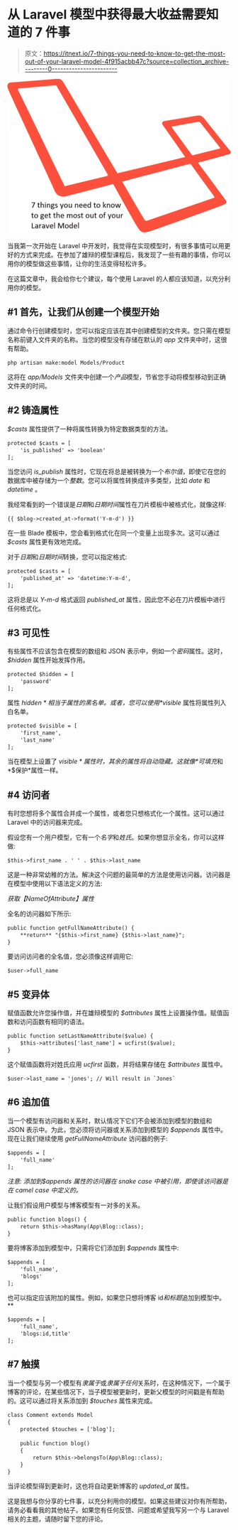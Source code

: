 # 从 Laravel 模型中获得最大收益需要知道的 7 件事

> 原文：<https://itnext.io/7-things-you-need-to-know-to-get-the-most-out-of-your-laravel-model-4f915acbb47c?source=collection_archive---------0----------------------->

![](img/a1458191bf20c8d3acc13c8efb584d13.png)

当我第一次开始在 Laravel 中开发时，我觉得在实现模型时，有很多事情可以用更好的方式来完成。在参加了雄辩的模型课程后，我发现了一些有趣的事情，你可以用你的模型做这些事情，让你的生活变得轻松许多。

在这篇文章中，我会给你七个建议，每个使用 Laravel 的人都应该知道，以充分利用你的模型。

## #1 首先，让我们从创建一个模型开始

通过命令行创建模型时，您可以指定应该在其中创建模型的文件夹。您只需在模型名称前键入文件夹的名称。当您的模型没有存储在默认的 *app* 文件夹中时，这很有帮助。

```
php artisan make:model Models/Product
```

这将在 *app/Models* 文件夹中创建一个*产品*模型，节省您手动将模型移动到正确文件夹的时间。

## #2 铸造属性

*$casts* 属性提供了一种将属性转换为特定数据类型的方法。

```
protected $casts = [
    'is_published' => 'boolean'
];
```

当您访问 *is_publish* 属性时，它现在将总是被转换为一个*布尔值*，即使它在您的数据库中被存储为一个*整数*。您可以将属性转换成许多类型，比如 *date* 和 *datetime* 。

我经常看到的一个错误是*日期*和*日期时间*属性在刀片模板中被格式化，就像这样:

```
{{ $blog->created_at->format('Y-m-d') }}
```

在一些 Blade 模板中，您会看到格式化在同一个变量上出现多次。这可以通过 *$casts* 属性更有效地完成。

对于*日期*和*日期时间*转换，您可以指定格式:

```
protected $casts = [
    'published_at' => 'datetime:Y-m-d',
];
```

这将总是以 *Y-m-d* 格式返回 *published_at* 属性，因此您不必在刀片模板中进行任何格式化。

## #3 可见性

有些属性不应该包含在模型的数组和 JSON 表示中，例如一个*密码*属性。这时， *$hidden* 属性开始发挥作用。

```
protected $hidden = [
    'password'
];
```

属性 *$hidden* 相当于属性的黑名单。或者，您可以使用 *$visible* 属性将属性列入白名单。

```
protected $visible = [
    'first_name',
    'last_name'
];
```

当在模型上设置了 *$visible* 属性时，其余的属性将自动隐藏。这就像*$可填充*和*$保护*属性一样。

## #4 访问者

有时您想将多个属性合并成一个属性，或者您只想格式化一个属性。这可以通过 Laravel 中的访问器来完成。

假设您有一个用户模型，它有一个*名字*和*姓氏*。如果你想显示全名，你可以这样做:

```
$this->first_name . ' ' . $this->last_name
```

这是一种非常幼稚的方法。解决这个问题的最简单的方法是使用访问器。访问器是在模型中使用以下语法定义的方法:

*获取【NameOfAttribute】属性*

全名的访问器如下所示:

```
public function getFullNameAttribute() {
    **return** "{$this->first_name} {$this->last_name}";
}
```

要访问访问者的全名值，您必须像这样调用它:

```
$user->full_name
```

## #5 变异体

赋值函数允许您操作值，并在雄辩模型的 *$attributes* 属性上设置操作值。赋值函数和访问函数有相同的语法。

```
public function setLastNameAttribute($value) {
    $this->attributes['last_name'] = ucfirst($value);
}
```

这个赋值函数将对姓氏应用 *ucfirst* 函数，并将结果存储在 *$attributes* 属性中。

```
$user->last_name = 'jones'; // Will result in `Jones`
```

## #6 追加值

当一个模型有访问器和关系时，默认情况下它们不会被添加到模型的数组和 JSON 表示中。为此，您必须将访问器或关系添加到模型的 *$appends* 属性中。现在让我们继续使用 *getFullNameAttribute* 访问器的例子:

```
$appends = [
    'full_name'
];
```

*注意:
添加到$appends 属性的访问器在 snake case 中被引用，即使该访问器是在 camel case 中定义的。*

让我们假设用户模型与博客模型有一对多的关系。

```
public function blogs() {
    return $this->hasMany(App\Blog::class);
}
```

要将博客添加到模型中，只需将它们添加到 *$appends* 属性中:

```
$appends = [
    'full_name',
    'blogs'
];
```

也可以指定应该附加的属性。例如，如果您只想将博客 id*和标题*追加到模型中。**

```
$appends = [
    'full_name',
    'blogs:id,title'
];
```

## #7 触摸

当一个模型与另一个模型有*隶属于*或*隶属于任何*关系时，在这种情况下，一个属于博客的评论，在某些情况下，当子模型被更新时，更新父模型的时间戳是有帮助的。这可以通过将关系添加到 *$touches* 属性来完成。

```
class Comment extends Model
{
    protected $touches = ['blog'];

    public function blog()
    {
        return $this->belongsTo(App\Blog::class);
    }
}
```

当评论模型得到更新时，这也将自动更新博客的 *updated_at* 属性。

这是我想与你分享的七件事，以充分利用你的模型。如果这些建议对你有所帮助，请务必看看我的其他帖子。如果您有任何反馈、问题或希望我写另一个与 Laravel 相关的主题，请随时留下您的评论。